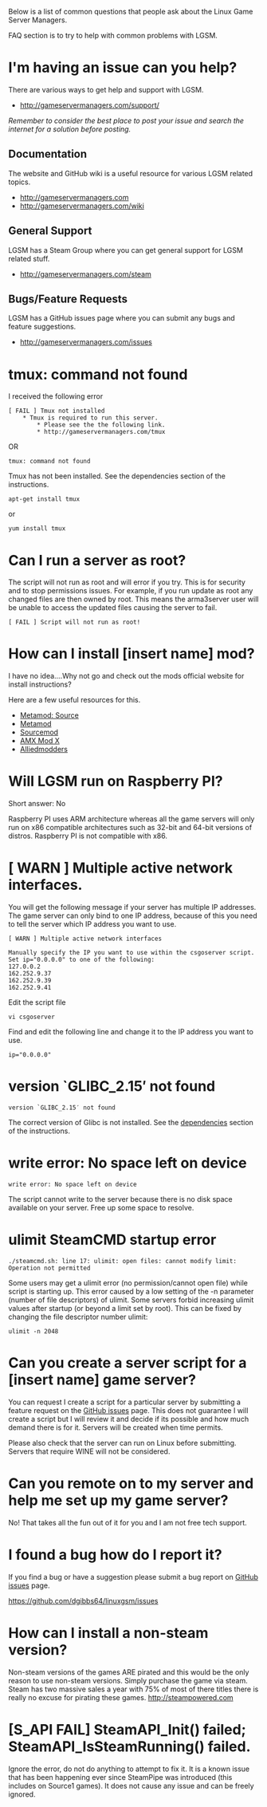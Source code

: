 Below is a list of common questions that people ask about the Linux Game Server Managers.

FAQ section is to try to help with common problems with LGSM.

I'm having an issue can you help?
===============================================

There are various ways to get help and support with LGSM.
* http://gameservermanagers.com/support/

_Remember to consider the best place to post your issue and search the internet for a solution before posting._

## Documentation
The website and GitHub wiki is a useful resource for various LGSM related topics.
* http://gameservermanagers.com
* http://gameservermanagers.com/wiki

## General Support
LGSM has a Steam Group where you can get general support for LGSM related stuff.
* http://gameservermanagers.com/steam

## Bugs/Feature Requests
LGSM has a GitHub issues page where you can submit any bugs and feature suggestions.
* http://gameservermanagers.com/issues

tmux: command not found
=======================

I received the following error

    [ FAIL ] Tmux not installed
        * Tmux is required to run this server.
            * Please see the the following link.
            * http://gameservermanagers.com/tmux

OR

    tmux: command not found

Tmux has not been installed. See the dependencies section of the instructions.

    apt-get install tmux

or

    yum install tmux

Can I run a server as root?
===========================
The script will not run as root and will error if you try. This is for security and to stop permissions issues. For example, if you run update as root any changed files are then owned by root. This means the arma3server user will be unable to access the updated files causing the server to fail.

    [ FAIL ] Script will not run as root!

How can I install [insert name] mod?
====================================
I have no idea….Why not go and check out the mods official website for install instructions?

Here are a few useful resources for this.
* [Metamod: Source](http://www.sourcemm.net/)
* [Metamod](http://metamod.org/)
* [Sourcemod](http://www.sourcemod.net/)
* [AMX Mod X](http://www.amxmodx.org/)
* [Alliedmodders](http://alliedmods.net/)

Will LGSM run on Raspberry PI?
==============================
Short answer: No

Raspberry PI uses ARM architecture whereas all the game servers will only run on x86 compatible architectures such as 32-bit and 64-bit versions of distros. Raspberry PI is not compatible with x86.

[ WARN ] Multiple active network interfaces.
============================================

You will get the following message if your server has multiple IP addresses. The game server can only bind to one IP address, because of this you need to tell the server which IP address you want to use.

    [ WARN ] Multiple active network interfaces

    Manually specify the IP you want to use within the csgoserver script.
    Set ip="0.0.0.0" to one of the following:
    127.0.0.2
    162.252.9.37
    162.252.9.39
    162.252.9.41

Edit the script file

    vi csgoserver

Find and edit the following line and change it to the IP address you want to use.

    ip="0.0.0.0"

version \`GLIBC\_2.15′ not found
================================

    version `GLIBC_2.15′ not found

The correct version of Glibc is not installed. See the [dependencies][] section of the instructions.

write error: No space left on device
====================================

    write error: No space left on device

The script cannot write to the server because there is no disk space available on your server. Free up some space to resolve.

ulimit SteamCMD startup error
=============================

    ./steamcmd.sh: line 17: ulimit: open files: cannot modify limit: Operation not permitted

Some users may get a ulimit error (no permission/cannot open file) while script is starting up. This error caused by a low setting of the -n parameter (number of file descriptors) of ulimit. Some servers forbid increasing ulimit values after startup (or beyond a limit set by root).
This can be fixed by changing the file descriptor number ulimit:

    ulimit -n 2048

Can you create a server script for a [insert name] game server?
===============================================================

You can request I create a script for a particular server by submitting a feature request on the [GitHub issues] page. This does not guarantee I will create a script but I will review it and decide if its possible and how much demand there is for it. Servers will be created when time permits.

Please also check that the server can run on Linux before submitting. Servers that require WINE will not be considered.

Can you remote on to my server and help me set up my game server?
=================================================================
No! That takes all the fun out of it for you and I am not free tech support.

I found a bug how do I report it?
=================================

If you find a bug or have a suggestion please submit a bug report on [GitHub issues][] page.

<https://github.com/dgibbs64/linuxgsm/issues>

How can I install a non-steam version?
======================================

Non-steam versions of the games ARE pirated and this would be the only reason to use non-steam versions. Simply purchase the game via steam. Steam has two massive sales a year with 75% of most of there titles there is really no excuse for pirating these games. <http://steampowered.com>

[S\_API FAIL] SteamAPI\_Init() failed; SteamAPI\_IsSteamRunning() failed.
=========================================================================

Ignore the error, do not do anything to attempt to fix it. It is a known issue that has been happening ever since SteamPipe was introduced (this includes on Source1 games). It does not cause any issue and can be freely ignored.

  [dependencies]: dependencies "wikilink"
  [GitHub issues]: https://github.com/dgibbs64/linuxgsm/issues